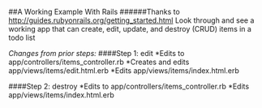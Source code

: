 ##A Working Example With Rails
######Thanks to http://guides.rubyonrails.org/getting_started.html
Look through and see a working app that can create, edit, update, and destroy (CRUD) items in a todo list

*Changes from prior steps:*
####Step 1: edit
  *Edits to app/controllers/items_controller.rb
  *Creates and edits app/views/items/edit.html.erb
  *Edits app/views/items/index.html.erb

####Step 2: destroy
  *Edits to app/controllers/items_controller.rb
  *Edits app/views/items/index.html.erb